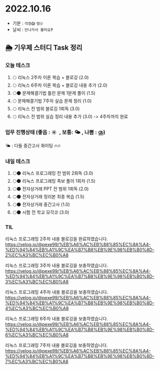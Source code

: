 # 2022.10.16

- 기분 : `걱정😱` `멍🙄`
- 날씨 : `안나가서 몰라요❓`

## 🌦️ 기우제 스터디 Task 정리

### 오늘 테스크

1. 🌕 리눅스 2주차 이론 복습 + 블로깅 (2.0)
2. 🌕 리눅스 6주차 이론 복습 + 블로깅 내용 추가 (2.0)
3. 🌕🌑 문제해결기법 틀린 문제 1문제 풀이 (1.5)
4. 🌕 문제해결기법 7주차 실습 문제 정리 (1.0)
5. 🌕 리눅스 전 범위 블로깅 1회독 (3.0)
6. 🌕 리눅스 전 범위 실습 정리 내용 추가 (3.0) -> 4주차까지 완료

### 업무 진행상태 (좋음 : ☀  , 보통: 🌤 , 나쁨 : ⛈)

🌤 : 다들 중간고사 화이팅 🔥🔥

### 내일 테스크

1. 🌕🌑 리눅스 프로그래밍 전 범위 2회독 (3.0)
2. 🌕🌑 리눅스 프로그래밍 족보 풀이 1회차 (1.5)
3. 🌕🌑 전자상거래 PPT 전 범위 1회독 (2.0)
4. 🌕🌑 전자상거래 정리본 최종 복습 (1.5)
5. 🌕🌑 전자상거래 중간고사 (1.0)
6. 🌕🌑 시험 전 학교 모각코 (3.0)

### TIL

리눅스 프로그래밍 2주차 내용 블로깅을 완료하였습니다.  
https://velog.io/@pexe99/%EB%A6%AC%EB%88%85%EC%8A%A4-%ED%94%84%EB%A1%9C%EA%B7%B8%EB%9E%98%EB%B0%8D-2%EC%A3%BC%EC%B0%A8

리눅스 프로그래밍 3주차 내용 블로깅을 보충하였습니다.
https://velog.io/@pexe99/%EB%A6%AC%EB%88%85%EC%8A%A4-%ED%94%84%EB%A1%9C%EA%B7%B8%EB%9E%98%EB%B0%8D-3%EC%A3%BC%EC%B0%A8

리눅스 프로그래밍 4주차 내용 블로깅을 보충하였습니다.
https://velog.io/@pexe99/%EB%A6%AC%EB%88%85%EC%8A%A4-%ED%94%84%EB%A1%9C%EA%B7%B8%EB%9E%98%EB%B0%8D-4%EC%A3%BC%EC%B0%A8

리눅스 프로그래밍 6주차 내용 블로깅을 보충하였습니다.  
https://velog.io/@pexe99/%EB%A6%AC%EB%88%85%EC%8A%A4-%ED%94%84%EB%A1%9C%EA%B7%B8%EB%9E%98%EB%B0%8D-6%EC%A3%BC%EC%B0%A8

리눅스 프로그래밍 7주차 내용 블로깅을 보충하였습니다.  
https://velog.io/@pexe99/%EB%A6%AC%EB%88%85%EC%8A%A4-%ED%94%84%EB%A1%9C%EA%B7%B8%EB%9E%98%EB%B0%8D-7%EC%A3%BC%EC%B0%A8
